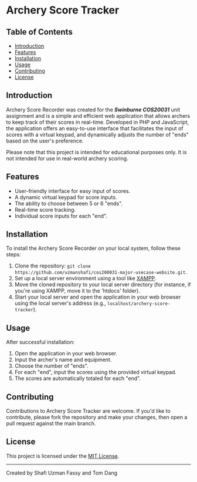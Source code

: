 # Archery Score Tracker

## Table of Contents

- [Introduction](#Introduction)
- [Features](#Features)
- [Installation](#Installation)
- [Usage](#Usage)
- [Contributing](#Contributing)
- [License](#License)

## Introduction

Archery Score Recorder was created for the <b><i>Swinburne COS20031</i></b> unit assignment and is a simple and efficient web application that allows archers to keep track of their scores in real-time. Developed in PHP and JavaScript, the application offers an easy-to-use interface that facilitates the input of scores with a virtual keypad, and dynamically adjusts the number of "ends" based on the user's preference.

Please note that this project is intended for educational purposes only. It is not intended for use in real-world archery scoring.

## Features

- User-friendly interface for easy input of scores.
- A dynamic virtual keypad for score inputs.
- The ability to choose between 5 or 6 "ends".
- Real-time score tracking.
- Individual score inputs for each "end".

## Installation

To install the Archery Score Recorder on your local system, follow these steps:

1. Clone the repository: `git clone https://github.com/uzmanshafi/cos200031-major-usecase-website.git`.
2. Set up a local server environment using a tool like [XAMPP](https://www.apachefriends.org/index.html).
3. Move the cloned repository to your local server directory (for instance, if you're using XAMPP, move it to the 'htdocs' folder).
4. Start your local server and open the application in your web browser using the local server's address (e.g., `localhost/archery-score-tracker`).

## Usage

After successful installation:

1. Open the application in your web browser.
2. Input the archer's name and equipment.
3. Choose the number of "ends".
4. For each "end", input the scores using the provided virtual keypad.
5. The scores are automatically totaled for each "end".

## Contributing

Contributions to Archery Score Tracker are welcome. If you'd like to contribute, please fork the repository and make your changes, then open a pull request against the main branch.

## License

This project is licensed under the [MIT License](https://choosealicense.com/licenses/mit/).

---

Created by Shafi Uzman Fassy and Tom Dang
